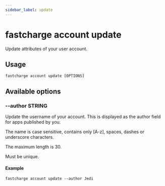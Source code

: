 ```yaml
---
sidebar_label: update
---
```


# fastcharge account update

Update attributes of your user account.

## Usage

    fastcharge account update [OPTIONS]


## Available options

### --author STRING

Update the username of your account. This is displayed as the author field for apps published by you.

The name is case sensitive, contains only [A-z], spaces, dashes or underscore characters. 

The maximum length is 30.

Must be unique.

#### Example

    fastcharge account update --author Jedi

